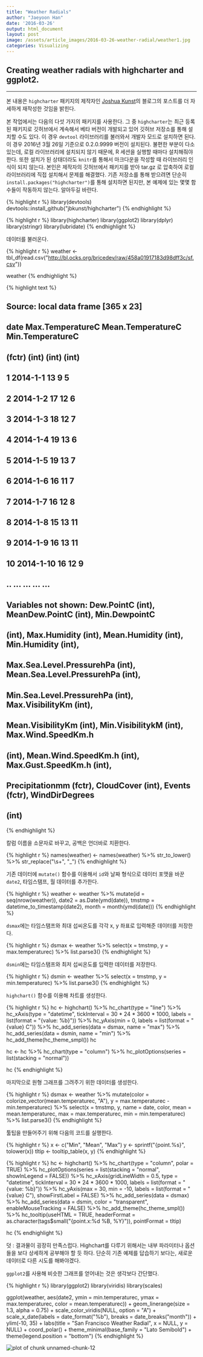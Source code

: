 ```yaml
---
title: "Weather Radials"
author: "Jaeyoon Han"
date: '2016-03-26'
output: html_document
layout: post
image: /assets/article_images/2016-03-26-weather-radial/weather1.jpg
categories: Visualizing
---
```



## Creating weather radials with highcharter and ggplot2.

---

본 내용은 `highcharter` 패키지의 제작자인 [Joshua Kunst](http://jkunst.com)의 블로그의 포스트를 더 자세하게 재작성한 것임을 밝힌다.

본 작업에서는 다음의 다섯 가지의 패키지를 사용한다. 그 중 `highcharter`는 최근 등록된 패키지로 깃허브에서 계속해서 베타 버전이 개발되고 있어 깃허브 저장소를 통해 설치할 수도 있다. 이 경우 `devtool` 라이브러리를 불러와서 개발자 모드로 설치하면 된다. 이 경우 2016년 3월 26일 기준으로 0.2.0.9999 버전이 설치된다. 불편한 부분이 다소 있는데, 로컬 라이브러리에 설치되지 않기 때문에, R 세션을 실행할 때마다 설치해줘야 한다. 또한 설치가 된 상태더라도 `knitr`를 통해서 마크다운을 작성할 때 라이브러리 인식이 되지 않는다. 본인은 제작자의 깃허브에서 패키지를 받아 tar.gz 로 압축하여 로컬 라이브러리에 직접 설치해서 문제를 해결했다. 
기존 저장소를 통해 받으려면 단순히 `install.packages("highcharter")`를 통해 설치하면 된지만, 본 예제에 있는 몇몇 함수들이 작동하지 않는다. 알아두길 바란다.


{% highlight r %}
library(devtools)
devtools::install_github("jbkunst/highcharter")
{% endhighlight %}


{% highlight r %}
library(highcharter)
library(ggplot2)
library(dplyr)
library(stringr)
library(lubridate)
{% endhighlight %}

데이터를 불러온다.


{% highlight r %}
weather <- tbl_df(read.csv("http://bl.ocks.org/bricedev/raw/458a01917183d98dff3c/sf.csv"))

weather
{% endhighlight %}



{% highlight text %}
## Source: local data frame [365 x 23]
## 
##         date Max.TemperatureC Mean.TemperatureC Min.TemperatureC
##       (fctr)            (int)             (int)            (int)
## 1   2014-1-1               13                 9                5
## 2   2014-1-2               17                12                6
## 3   2014-1-3               18                12                7
## 4   2014-1-4               19                13                6
## 5   2014-1-5               19                13                7
## 6   2014-1-6               16                11                7
## 7   2014-1-7               16                12                8
## 8   2014-1-8               15                13               11
## 9   2014-1-9               16                13               11
## 10 2014-1-10               16                12                9
## ..       ...              ...               ...              ...
## Variables not shown: Dew.PointC (int), MeanDew.PointC (int), Min.DewpointC
##   (int), Max.Humidity (int), Mean.Humidity (int), Min.Humidity (int),
##   Max.Sea.Level.PressurehPa (int), Mean.Sea.Level.PressurehPa (int),
##   Min.Sea.Level.PressurehPa (int), Max.VisibilityKm (int),
##   Mean.VisibilityKm (int), Min.VisibilitykM (int), Max.Wind.SpeedKm.h
##   (int), Mean.Wind.SpeedKm.h (int), Max.Gust.SpeedKm.h (int),
##   Precipitationmm (fctr), CloudCover (int), Events (fctr), WindDirDegrees
##   (int)
{% endhighlight %}

칼럼 이름을 소문자로 바꾸고, 공백은 언더바로 치환한다.


{% highlight r %}
names(weather) <- names(weather) %>%
        str_to_lower() %>%
        str_replace("\\s+", "_")
{% endhighlight %}

기존 데이터에 `mutate()` 함수를 이용해서 `id`와 날짜 형식으로 데이터 포맷을 바꾼 `date2`, 타임스탬프, 월 데이터를 추가한다.


{% highlight r %}
weather <- weather %>%
        mutate(id = seq(nrow(weather)),
               date2 = as.Date(ymd(date)),
               tmstmp = datetime_to_timestamp(date2),
               month = month(ymd(date)))
{% endhighlight %}

`dsmax`에는 타임스탬프와 최대 섭씨온도를 각각 x, y 좌표로 입력해준 데이터를 저장한다.


{% highlight r %}
dsmax <- weather %>%
        select(x = tmstmp,
               y = max.temperaturec) %>%
        list.parse3()
{% endhighlight %}

`dsmin`에는 타임스탬프와 최저 섭씨온도를 입력한 데이터를 저장한다.

{% highlight r %}
dsmin <- weather %>%
        select(x = tmstmp,
               y = min.temperaturec) %>%
        list.parse3()
{% endhighlight %}

`highchart()` 함수를 이용해 차트를 생성한다.


{% highlight r %}
hc <- highchart() %>%
        hc_chart(type = "line") %>%
        hc_xAxis(type = "datetime",
                tickInterval = 30 * 24 * 3600 * 1000,
                labels = list(format = "{value: %b}")) %>%
        hc_yAxis(min = 0,
                labels = list(format = "{value} C")) %>%
        hc_add_series(data = dsmax, name = "max") %>%
        hc_add_series(data = dsmin, name = "min") %>%
        hc_add_theme(hc_theme_smpl())
hc

hc <- hc %>%
        hc_chart(type = "column") %>%
        hc_plotOptions(series = list(stacking = "normal"))

hc
{% endhighlight %}

마지막으로 원형 그래프를 그려주기 위한 데이터를 생성한다.


{% highlight r %}
dsmax <- weather %>%
        mutate(color = colorize_vector(mean.temperaturec, "A"),
               y = max.temperaturec - min.temperaturec) %>%
        select(x = tmstmp,
               y,
               name = date,
               color,
               mean = mean.temperaturec,
               max = max.temperaturec,
               min = min.temperaturec) %>%
        list.parse3()
{% endhighlight %}

툴팁을 만들어주기 위해 다음의 코드를 실행한다.


{% highlight r %}
x <- c("Min", "Mean", "Max")
y <- sprintf("{point.%s}", tolower(x))
tltip <- tooltip_table(x, y)
{% endhighlight %}


{% highlight r %}
hc <- highchart() %>%
        hc_chart(type = "column",
                 polar = TRUE) %>%
        hc_plotOptions(series = list(stacking = "normal",
                                     showInLegend = FALSE)) %>%
        hc_xAxis(gridLineWidth = 0.5,
                 type = "datetime",
                 tickInterval = 30 * 24 * 3600 * 1000,
                 labels = list(format = "{value: %b}")) %>%
        hc_yAxis(max = 30,
                 min = -10,
                 labels = list(format = "{value} C"),
                 showFirstLabel = FALSE) %>%
        hc_add_series(data = dsmax) %>%
        hc_add_series(data = dsmin,
                      color = "transparent",
                      enableMouseTracking = FALSE) %>%
        hc_add_theme(hc_theme_smpl()) %>%
        hc_tooltip(useHTML = TRUE,
                   headerFormat = as.character(tags$small("{point.x:%d %B, %Y}")),
                   pointFormat = tltip)

hc
{% endhighlight %}

덧 : 결과물이 굉장히 만족스럽다. Highchart를 다루기 위해서는 내부 파라미터나 옵션들을 보다 상세하게 공부해야 할 듯 하다. 단순히 기존 예제를 답습하기 보다는, 새로운 데이터로 다른 시도를 해봐야겠다.

`ggplot2`를 사용해 비슷한 그래프를 얻어내는 것은 생각보다 간단했다.


{% highlight r %}
library(ggplot2)
library(viridis)
library(scales)

ggplot(weather, aes(date2, ymin = min.temperaturec,
                    ymax = max.temperaturec, color = mean.temperaturec)) +
        geom_linerange(size = 1.3, alpha = 0.75) + 
        scale_color_viridis(NULL, option = "A") + 
        scale_x_date(labels = date_format("%b"),
                     breaks = date_breaks("month")) + 
        ylim(-10, 35) + 
        labs(title = "San Francisco Weather Radial",
             x = NULL, y = NULL) +
        coord_polar() + 
        theme_minimal(base_family = "Lato Semibold") + 
        theme(legend.position = "bottom")
{% endhighlight %}

![plot of chunk unnamed-chunk-12](/assets/article_images/2016-03-26-Weather-Radial/unnamed-chunk-12-1.png)

